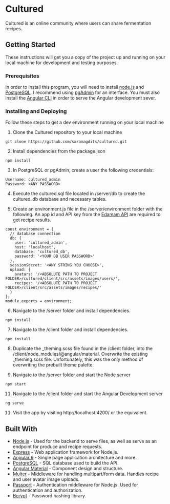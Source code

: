 # Cultured

Cultured is an online community where users can share fermentation recipes.

## Getting Started

These instructions will get you a copy of the project up and running on your local machine for development and testing purposes.

### Prerequisites

In order to install this program, you will need to install [node.js](https://nodejs.org/en/) and [PostgreSQL](https://www.postgresql.org/).
I recommend using [pgAdmin](https://www.pgadmin.org/) for an interface.
You must also install the [Angular CLI](https://cli.angular.io/) in order to serve the Angular development sever.

### Installing and Deploying

Follow these steps to get a dev environment running on your local machine

1. Clone the Cultured repository to your local machine

```
git clone https://github.com/saramagdits/cultured.git
```

2. Install dependencies from the package.json

```
npm install
```

3. In PostgreSQL or pgAdmin, create a user the following credentials:

```
Username: cultured_admin
Password: <ANY PASSWORD>
```

4. Execute the cultured.sql file located in /server/db to create the cultured_db database and necessary tables.

5. Create an environment.js file in the /server/environment folder with the following. An app id and API key from the [Edamam API](https://developer.edamam.com/) are required to get recipe results.

```
const environment = {
  // database connection
  db: {
    user: 'cultured_admin',
    host: 'localhost',
    database: 'cultured_db',
    password: '<YOUR DB USER PASSWORD>'
  },
  sessionSecret: '<ANY STRING YOU CHOOSE>',
  upload: {
    avatars: '/<ABSOLUTE PATH TO PROJECT FOLDER>/cultured/client/src/assets/images/users/',
    recipes: '/<ABSOLUTE PATH TO PROJECT FOLDER>/client/src/assets/images/recipes/'
  }
};
module.exports = environment;
```

6.  Navigate to the /server folder and install dependencies.

```
npm install
```

7. Navigate to the /client folder and install dependencies.

```
npm install
```

8. Duplicate the _theming.scss file found in the /client folder, into the /client/node_modules/@angular/material.
Overwrite the existing _theming.scss file. Unfortunately, this was the only method of overwriting the prebuilt theme palette.


10. Navigate to the /server folder and start the Node server
```
npm start
```
11. Navigate to the /client folder and start the Angular Development server
```
ng serve
```

11. Visit the app by visiting http://localhost:4200/ or the equivalent.

## Built With

* [Node.js](https://nodejs.org/en/) - Used for the backend to serve files, as well as serve as an endpoint for produce and recipe requests.
* [Express](https://expressjs.com/) - Web application framework for Node.js.
* [Angular 6](https://angular.io/) - Single page application architecture and more.
* [PostgreSQL](https://www.postgresql.org/) - SQL database used to build the API.
* [Angular Material](https://material.angular.io/) - Component design and structure.
* [Multer](https://www.npmjs.com/package/multer) - Middleware for handling multipart/form data. Handles recipe and user avatar image uploads.
* [Passport](https://www.npmjs.com/package/passport) - Authentication middleware for Node.js. Used for authentication and authorization.
* [Bcrypt](https://www.npmjs.com/package/bcrypt) -  Password hashing library.


